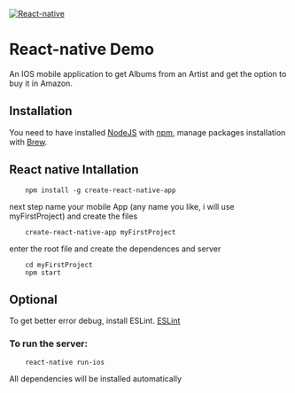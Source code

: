 [![React-native](http://www.zibtek.com/hs-fs/hubfs/RN_logo.png?t=1499359242739&width=360&height=140&name=RN_logo.png)](https://facebook.github.io/react-native/docs/getting-started.html/)

# React-native Demo
An IOS mobile application to get Albums from an Artist and get the option to buy it in Amazon. 

## Installation
You need to have installed [NodeJS](https://nodejs.org/) with [npm](https://www.npmjs.com/), manage packages installation with [Brew](https://brew.sh/index_es.html).

## React native Intallation
```
    npm install -g create-react-native-app
```
next step name your mobile App (any name you like, i will use myFirstProject) and create the files

```
    create-react-native-app myFirstProject
``` 
enter the root file and create the dependences and server
```
    cd myFirstProject
    npm start
``` 

## Optional
To get better error debug, install ESLint. [ESLint](https://eslint.org//)

### To run the server:
```
    react-native run-ios
```
All dependencies will be installed automatically